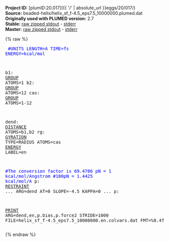 **Project ID:** [plumID:20.017]({{ '/' | absolute_url }}eggs/20/017/)  
**Source:** beaded-helix/helix_sf_f-4.5_eps7.5_10000000.plumed.dat  
**Originally used with PLUMED version:** 2.7  
**Stable:** [raw zipped stdout](helix_sf_f-4.5_eps7.5_10000000.plumed.dat.plumed.stdout.txt.zip) - [stderr](helix_sf_f-4.5_eps7.5_10000000.plumed.dat.plumed.stderr)  
**Master:** [raw zipped stdout](helix_sf_f-4.5_eps7.5_10000000.plumed.dat.plumed_master.stdout.txt.zip) - [stderr](helix_sf_f-4.5_eps7.5_10000000.plumed.dat.plumed_master.stderr)  

{% raw %}<pre>
<span style="color:blue">#UNITS LENGTH=A TIME=fs ENERGY=kcal/mol</span>

b1: <a href="https://plumed.github.io/doc-master/user-doc/html/_g_r_o_u_p.html">GROUP</a> ATOMS=1
b2: <a href="https://plumed.github.io/doc-master/user-doc/html/_g_r_o_u_p.html">GROUP</a> ATOMS=12
cas: <a href="https://plumed.github.io/doc-master/user-doc/html/_g_r_o_u_p.html">GROUP</a> ATOMS=1-12

dend: <a href="https://plumed.github.io/doc-master/user-doc/html/_d_i_s_t_a_n_c_e.html">DISTANCE</a> ATOMS=b1,b2
rg: <a href="https://plumed.github.io/doc-master/user-doc/html/_g_y_r_a_t_i_o_n.html">GYRATION</a> TYPE=RADIUS ATOMS=cas
<a href="https://plumed.github.io/doc-master/user-doc/html/_e_n_e_r_g_y.html">ENERGY</a> LABEL=en

<span style="color:blue">#The conversion factor is 69.4786 pN = 1 kcal/mol/Angstrom</span>
<span style="color:blue">#100pN = 1.4425 kcal/mol/A</span>
p: <a href="https://plumed.github.io/doc-master/user-doc/html/_r_e_s_t_r_a_i_n_t.html">RESTRAINT</a> ...
    ARG=dend
    AT=0
    SLOPE=-4.5
    KAPPA=0
... p:

<a href="https://plumed.github.io/doc-master/user-doc/html/_p_r_i_n_t.html">PRINT</a> ARG=dend,en,p.bias,p.force2 STRIDE=1000 FILE=helix_sf_f-4.5_eps7.5_10000000.en.colvars.dat FMT=%8.4f
</pre>{% endraw %}
